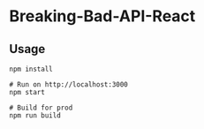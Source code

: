 # Breaking-Bad-API-React
## Usage
```
npm install

# Run on http://localhost:3000
npm start

# Build for prod
npm run build
```